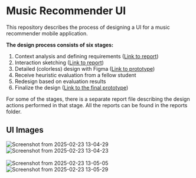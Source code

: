 # Music Recommender UI
This repository describes the process of designing a UI for a music recommender mobile application.

**The design process consists of six stages:**
1. Context analysis and defining requirements ([Link to report](https://github.com/jsimell/MusicRecommender_UI-project/blob/main/reports/context-analysis.pdf))
2. Interaction sketching ([Link to report](https://github.com/jsimell/MusicRecommender_UI-project/blob/main/reports/wireflows.pdf))
3. Detailed (colorless) design with Figma ([Link to prototype](https://www.figma.com/proto/YYcggJyYrdPS1aE8t1CQHG/Musicrecommender-old?node-id=1-3141&p=f&t=PIs74JXJ8Yb99Sth-0&scaling=min-zoom&content-scaling=fixed&page-id=0%3A1&starting-point-node-id=1%3A3141))
4. Receive heuristic evaluation from a fellow student
5. Redesign based on evaluation results
6. Finalize the design ([Link to the final prototype](https://www.figma.com/proto/oyiZesm8i5ul5yB6vLFzN8/MusicRecommender?node-id=300-12600&m=dev&scaling=scale-down&content-scaling=fixed&page-id=0%3A1&starting-point-node-id=300%3A12600))

For some of the stages, there is a separate report file describing the design actions performed in that stage. All the reports can be found in the reports folder.

## UI Images
![Screenshot from 2025-02-23 13-04-29](https://github.com/user-attachments/assets/63620f61-1769-4013-84a9-7c5008fbce8b)
![Screenshot from 2025-02-23 13-04-23](https://github.com/user-attachments/assets/a0e701ee-42c5-48e9-bd75-3a031f4854e5)
<br/><br/>
![Screenshot from 2025-02-23 13-05-05](https://github.com/user-attachments/assets/8201fa55-0728-4a03-a3bb-95bc556f1dab)
![Screenshot from 2025-02-23 13-05-29](https://github.com/user-attachments/assets/af4987e7-35ef-486d-a45b-76ef2c9be4f4)
